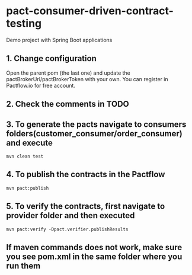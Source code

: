 # pact-consumer-driven-contract-testing
Demo project with Spring Boot applications

## 1. Change configuration 
Open the parent pom (the last one) and update the pactBrokerUrl/pactBrokerToken with your own. 
You can register in Pactflow.io for free account.

## 2. Check the comments in TODO

## 3. To generate the pacts navigate to consumers folders(customer_consumer/order_consumer) and execute
``` shell
mvn clean test
```
## 4. To publish the contracts in the Pactflow
``` shell
mvn pact:publish
```

## 5. To verify the contracts, first navigate to provider folder and then executed
``` shell
mvn pact:verify -Dpact.verifier.publishResults
```
## If maven commands does not work, make sure you see pom.xml in the same folder where you run them
